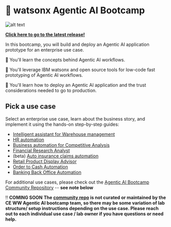 # 🤖 watsonx Agentic AI Bootcamp

![alt text](/agentic-bootcamp.png)

**[Click here to go to the latest release!](https://github.ibm.com/skol/agentic-ai-client-bootcamp/releases/latest)**

In this bootcamp, you will build and deploy an Agentic AI application prototype for an enterprise use case.

🚀 You'll learn the concepts behind Agentic AI workflows.

🚀 You'll leverage IBM watsonx and open source tools for low-code fast prototyping of Agentic AI workflows.

🚀 You'll learn how to deploy an Agentic AI application and the trust considerations needed to go to production.

## Pick a use case
Select an enterprise use case, learn about the business story, and implement it using the hands-on step-by-step guides:
- [Intelligent assistant for Warehouse management](./usecases/intelligent-assistant)
- [HR automation](./usecases/ask-hr)
- [Business automation for Competitive Analysis](./usecases/business-automation)
- [Financial Research Analyst](./usecases/banking-financial-research-analyst)
- (beta) [Auto insurance claims automation](./usecases/autoclaim-insurance)
- [Retail Product Display Advisor](./usecases/retail/)
- [Order to Cash Automation](./usecases/order-to-cash/)
- [Banking Back Office Automation](./usecases/banking-backoffice/)


For additional use cases, please check out the [Agentic AI Bootcamp Community Repository](https://github.ibm.com/skol/agentic-ai-client-bootcamp-community) -- **see note below**

‼️ **COMING SOON** **The [community repo](https://github.ibm.com/skol/agentic-ai-client-bootcamp-community) is not curated or maintained by the CE WW Agentic AI bootcamp team, so there may be some variation of lab structure/ setup instructions depending on the use case. Please reach out to each individual use case / lab owner if you have questions or need help.**
